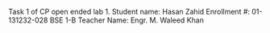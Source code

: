 Task 1 of CP open ended lab 1.
Student name: Hasan Zahid
Enrollment #: 01-131232-028 
BSE 1-B
Teacher Name: Engr. M. Waleed Khan
